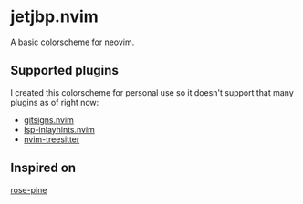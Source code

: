 # jetjbp.nvim
A basic colorscheme for neovim.

## Supported plugins
I created this colorscheme for personal use so it doesn't support that many
plugins as of right now:
- [gitsigns.nvim](https://github.com/lewis6991/gitsigns.nvim)
- [lsp-inlayhints.nvim](https://github.com/lvimuser/lsp-inlayhints.nvim)
- [nvim-treesitter](https://github.com/nvim-treesitter/nvim-treesitter)

## Inspired on
[rose-pine](https://github.com/rose-pine/neovim)
